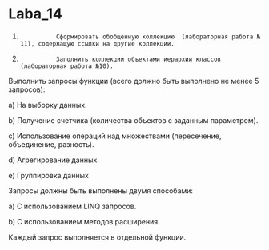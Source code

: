 # Laba_14
	
1.               Сформировать обобщенную коллекцию  (лабораторная работа № 11), содержащую ссылки на другие коллекции.

2.               Заполнить коллекции объектами иерархии классов (лабораторная работа №10).

Выполнить  запросы функции (всего должно быть выполнено не менее 5 запросов):

a)               На выборку данных.

b)              Получение счетчика (количества объектов с заданным параметром).

c)               Использование операций над множествами (пересечение, объединение, разность).

d)              Агрегирование данных.

e)               Группировка данных

Запросы должны быть выполнены двумя способами:

a)               С использованием LINQ запросов.

b)              С использованием методов расширения.

Каждый запрос выполняется в отдельной функции.
 
